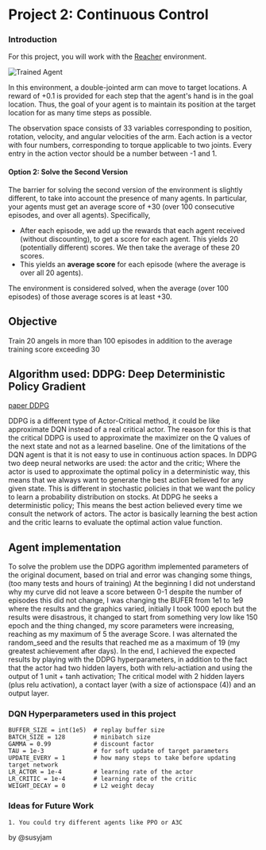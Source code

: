 [//]: # (Image References)

[image1]: https://user-images.githubusercontent.com/10624937/43851024-320ba930-9aff-11e8-8493-ee547c6af349.gif "Trained Agent"
[image2]: https://user-images.githubusercontent.com/10624937/43851646-d899bf20-9b00-11e8-858c-29b5c2c94ccc.png "Crawler"
[Paper DDPG ]: https://arxiv.org/pdf/1509.02971.pdf


# Project 2: Continuous Control

### Introduction

For this project, you will work with the [Reacher](https://github.com/Unity-Technologies/ml-agents/blob/master/docs/Learning-Environment-Examples.md#reacher) environment.

![Trained Agent][image1]

In this environment, a double-jointed arm can move to target locations. A reward of +0.1 is provided for each step that the agent's hand is in the goal location. Thus, the goal of your agent is to maintain its position at the target location for as many time steps as possible.

The observation space consists of 33 variables corresponding to position, rotation, velocity, and angular velocities of the arm. Each action is a vector with four numbers, corresponding to torque applicable to two joints. Every entry in the action vector should be a number between -1 and 1.

#### Option 2: Solve the Second Version

The barrier for solving the second version of the environment is slightly different, to take into account the presence of many agents.  In particular, your agents must get an average score of +30 (over 100 consecutive episodes, and over all agents).  Specifically,
- After each episode, we add up the rewards that each agent received (without discounting), to get a score for each agent.  This yields 20 (potentially different) scores.  We then take the average of these 20 scores. 
- This yields an **average score** for each episode (where the average is over all 20 agents).

The environment is considered solved, when the average (over 100 episodes) of those average scores is at least +30. 

## Objective

Train 20 angels in more than 100 episodes in addition to the average training score exceeding 30

## Algorithm used: DDPG: Deep Deterministic Policy Gradient
[paper DDPG]

DDPG is a different type of Actor-Critical method, it could be like approximate DQN instead of a real critical actor. The reason for this is that the critical DDPG is used to approximate the maximizer on the Q values of the next state and not as a learned baseline.
One of the limitations of the DQN agent is that it is not easy to use in continuous action spaces.
In DDPG two deep neural networks are used: the actor and the critic; Where the actor is used to approximate the optimal policy in a deterministic way, this means that we always want to generate the best action believed for any given state.
This is different in stochastic policies in that we want the policy to learn a probability distribution on stocks.
At DDPG he seeks a deterministic policy; This means the best action believed every time we consult the network of actors. The actor is basically learning the best action and the critic learns to evaluate the optimal action value function.
    
## Agent implementation

To solve the problem use the DDPG agorithm implemented parameters of the original document, based on trial and error was changing some things, (too many tests and hours of training)
At the beginning I did not understand why my curve did not leave a score between 0-1 despite the number of episodes this did not change, I was changing the BUFER from 1e1 to 1e9 where the results and the graphics varied, initially I took 1000 epoch but the results were disastrous, it changed to start from something very low like 150 epoch and the thing changed, my score parameters were increasing, reaching as my maximum of 5 the average Score. I was alternated the random_seed and the results that reached me as a maximum of 19 (my greatest achievement after days). In the end, I achieved the expected results by playing with the DDPG hyperparameters, in addition to the fact that the actor had two hidden layers, both with relu-actiation and using the output of 1 unit + tanh activation; The critical model with 2 hidden layers (plus relu activation), a contact layer (with a size of actionspace (4)) and an output layer.
    
### DQN Hyperparameters used in this project

    BUFFER_SIZE = int(1e5)  # replay buffer size
    BATCH_SIZE = 128        # minibatch size
    GAMMA = 0.99            # discount factor
    TAU = 1e-3              # for soft update of target parameters
    UPDATE_EVERY = 1        # how many steps to take before updating target network
    LR_ACTOR = 1e-4         # learning rate of the actor 
    LR_CRITIC = 1e-4        # learning rate of the critic
    WEIGHT_DECAY = 0        # L2 weight decay


### Ideas for Future Work

    1. You could try different agents like PPO or A3C

 by @susyjam

